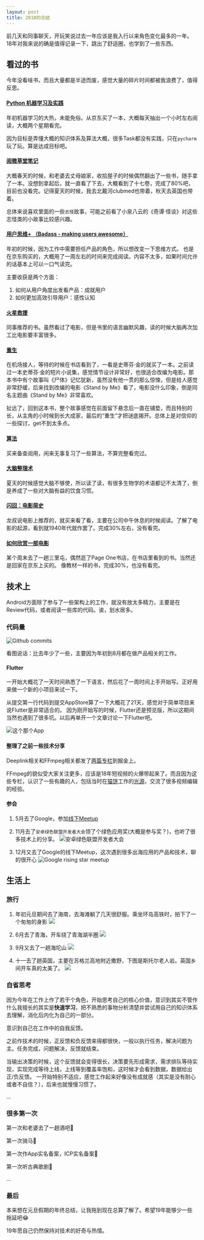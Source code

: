 ```yaml
---
layout: post
title: 2018的总结
---
```


前几天和同事聊天，开玩笑说过去一年应该是我入行以来角色变化最多的一年。18年对我来说的确是值得记录一下，跳出了舒适圈，也学到了一些东西。

## 看过的书

今年没看啥书，而且大量都是半途而废，感觉大量的碎片时间都被我浪费了，值得反思。

#### [Python 机器学习及实践](https://book.douban.com/subject/26886337/)

年初机器学习的大热，未能免俗。从京东买了一本，大概每天抽出一个小时左右阅读，大概两个星期看完。

因为目标是弄懂大概的知识体系及算法大概，很多Task都没有实践，只在`pycharm`玩了玩。算是达成目标吧。

#### [阅微草堂笔记](https://book.douban.com/subject/1279132/)

大概春天的时候，和老婆去丈母娘家，收拾屋子的时候偶然翻出了一些书，随手拿了一本。没想到拿起后，就一直看了下去，大概看到了十七卷，完成了80%吧，目前也没看完。记得夏天的时候，我去北戴河clubmed也带着，秋天去英国也带着。

总体来说喜欢里面的一些`志怪`故事，可能之前看了小泉八云的《奇谭·怪谈》对这些志怪类的小故事比较感兴趣。

#### [用户思维+ （Badass - making users awesome）](https://book.douban.com/subject/27129563/)

年初的时候，因为工作中需要担任产品的角色，所以想改变一下思维方式。
也是在京东购买的，大概用了一周左右的时间来完成阅读。内容不太多，如果时间允许的话基本上可以一口气读完。

主要收获是两个方面：

1. 如何从用户角度出发看产品：成就用户
2. 如何更加高效引导用户：感性认知

#### [火星救援](https://book.douban.com/subject/26586492/)

同事推荐的书。虽然看过了电影，但是书里的语言幽默风趣，读的时候大脑再次加工比电影要丰富很多。

#### [重生](https://book.douban.com/subject/26910593/)

在机场接人，等待的时候在书店看到了，一看是史蒂芬·金的就买了一本。之前读过一本史蒂芬·金的短片小说集，感觉情节设计非常好，也很适合改编为电影。那本书中有个故事叫《尸体》记忆犹新，虽然没有他一贯的那么惊悚，但是给人感觉非常舒缓，后来找到改编的电影《Stand by Me》看了，电影没什么印象，倒是同名主题曲《Stand by Me》非常喜欢。

扯远了，回到这本书，整个故事感觉在前面留下悬念后一直在铺垫，而且特别的长，从主角的小时候到长大成家，最后的“重生”才把谜底揭开。总体上是对信仰的一些探讨，get不到太多点。

#### [算法](https://book.douban.com/subject/19952400/)

买来备查阅用，闲来无事复习了一些算法，不算完整看完过。

#### [大脑整理术](https://book.douban.com/subject/27079629/)

夏天的时候感觉大脑不够使，所以读了读，有很多生物学的术语都记不太清了，倒是养成了一些对大脑有益的饮食习惯。

#### [闪回：电影简史](https://book.douban.com/subject/10567711/)

龙叔说电影上推荐的，就买来看了看，主要在公司中午休息的时候阅读。了解了电影的起源，看到就1940年代就作罢了。完成30%左右，没有看完。

#### [如何欣赏一部电影](https://book.douban.com/subject/30177151/)

某个周末去了一趟三里屯，偶然逛了Page One书店，在书店里看到的书。当然还是回家在京东上买的。
像教材一样的书，完成30%，也没有看完。

## 技术上

Android方面除了参与了一些架构上的工作，就没有放太多精力，主要是在Review代码，或者阅读一些库的代码。诶，划水居多。

### 代码量
![Github commits](../images/15473923019403.jpg)

看图说话：比去年少了一些，主要因为年初到8月都在做产品相关的工作。

#### Flutter
一开始大概花了一天时间熟悉了一下语言，然后花了一周时间上手开始写。正好用来做一个新的小项目来试一下。

从提交第一行代码到提交AppStore算了一下大概花了21天，感觉对于简单项目来说Flutter是非常适合的。
因为刚开始写的时候，Flutter还是预览版，所以这期间当然也遇到了很多坑。以后再单开一个文章讨论一下Flutter吧。

![这个那个App](../images/731547394077.png)
 

#### 整理了之前一些技术分享

Deeplink相关和FFmpeg相关都发了[两篇专栏](https://juejin.im/user/56e22f327664bf0051838031/posts)到掘金上。

FFmpeg的貌似受大家关注更多，应该是18年短视频的火爆带起来了。而且因为这些专栏，认识了一些有趣的人，包括当时在[猫饼](http://maobing.tv/)工作的[光源](https://github.com/zhenghuiy)，交流了很多视频编辑的经验。

#### 参会

1. 5月去了Google，参加[线下Meetup](https://blog.zhoulujue.com/Google-Rising-Star-Meetup/)

2. 11月去了`安卓绿色联盟开发者大会`领了个绿色应用奖(大概是参与奖？)，也听了很多技术上的分享。
![安卓绿色联盟开发者大会](../images/15473923019403431.jpg)


3. 12月又去了Google的线下Meetup，这次遇到很多出海应用的产品和技术，聊的很开心
![Google rising star meetup](../images/154739230194034.jpg)


## 生活上

### 旅行

1. 年初元旦期间去了海南，去海滩躺了几天很舒服。乘坐环岛高铁时，拍下了一个匆匆的身影
![](../images/IMG_20180109_083617_788.jpg)

2. 6月去了青海，开车绕了青海湖半圈
![](../images/20180617_061804-EFFECTS.jpg)

3. 9月又去了一趟海坨山
![](../images/20180915_181940.jpg)

4. 十一去了趟英国，主要在苏格兰高地附近撒野，下图是斯托尔老人岩。英国乡间开车真的太美了。
![](../images/DSC02103.JPG)


### 自省思考

因为今年在工作上作了若干个角色，开始思考自己的核心价值，意识到其实不管作什么我擅长的其实是**快速学习**，把不熟悉的事物分析清楚并尝试用自己的知识体系去理解，消化后内化为自己的一部分。

意识到自己在工作中的自我反馈。

之前作技术的时候，正反馈和负反馈来得都很快，一般以执行任务，解决问题为主。任务完成，问题解决，反馈就结束。

当输出决策的时候，这个反馈就会变得很长，决策要先形成需求，需求排队等待实现，实现完成等待上线，上线等到覆盖率饱和，这时候才会看到数据，数据给出正/负反馈。
一开始特别不适应，感觉工作起来好像没有成就感（其实是没有耐心或者不自信？），后来也就慢慢习惯了。

...

### 很多第一次

第一次和老婆去了一趟酒吧🍺

第一次骑马🐎

第一次作App实名备案，ICP实名备案📱

第一次听古典歌剧🎼

...

### 最后

本来想在元旦假期的年终总结，让我拖到现在总算了解了。希望19年能够少一些拖延吧😂

19年愿自己仍然保持对技术的好奇与热情。






